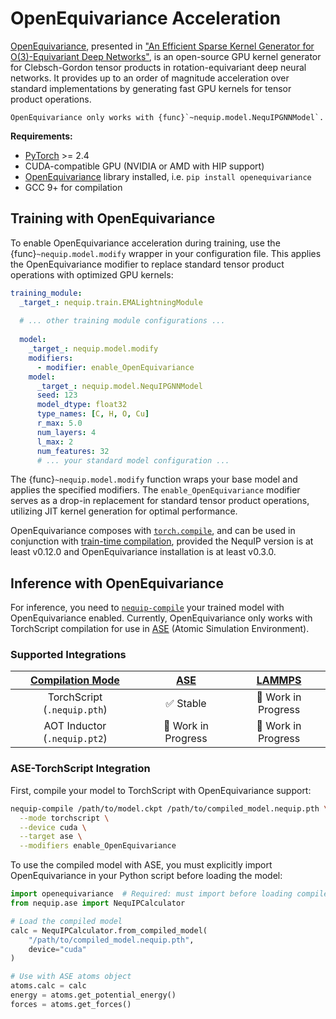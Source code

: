 # OpenEquivariance Acceleration

[OpenEquivariance](https://github.com/PASSIONLab/OpenEquivariance), presented in ["An Efficient Sparse Kernel Generator for O(3)-Equivariant Deep Networks"](https://arxiv.org/abs/2501.13986), is an open-source GPU kernel generator for Clebsch-Gordon tensor products in rotation-equivariant deep neural networks.
It provides up to an order of magnitude acceleration over standard implementations by generating fast GPU kernels for tensor product operations.

```{important}
OpenEquivariance only works with {func}`~nequip.model.NequIPGNNModel`.
```

**Requirements:**

- [PyTorch](https://pytorch.org/) >= 2.4
- CUDA-compatible GPU (NVIDIA or AMD with HIP support)
- [OpenEquivariance](https://github.com/PASSIONLab/OpenEquivariance) library installed, i.e. `pip install openequivariance`
- GCC 9+ for compilation

## Training with OpenEquivariance

To enable OpenEquivariance acceleration during training, use the {func}`~nequip.model.modify` wrapper in your configuration file. This applies the OpenEquivariance modifier to replace standard tensor product operations with optimized GPU kernels:

```yaml
training_module:
  _target_: nequip.train.EMALightningModule
  
  # ... other training module configurations ...
  
  model:
    _target_: nequip.model.modify
    modifiers:
      - modifier: enable_OpenEquivariance
    model:
      _target_: nequip.model.NequIPGNNModel
      seed: 123
      model_dtype: float32
      type_names: [C, H, O, Cu]
      r_max: 5.0
      num_layers: 4
      l_max: 2
      num_features: 32
      # ... your standard model configuration ...
```

The {func}`~nequip.model.modify` function wraps your base model and applies the specified modifiers. The `enable_OpenEquivariance` modifier serves as a drop-in replacement for standard tensor product operations, utilizing JIT kernel generation for optimal performance.

OpenEquivariance composes with [`torch.compile`](https://pytorch.org/docs/stable/generated/torch.compile.html), and can be used in conjunction with [train-time compilation](pt2_compilation.md), provided the NequIP version is at least v0.12.0 and OpenEquivariance installation is at least v0.3.0.

## Inference with OpenEquivariance

For inference, you need to [`nequip-compile`](../getting-started/workflow.md#compilation) your trained model with OpenEquivariance enabled.
Currently, OpenEquivariance only works with TorchScript compilation for use in [ASE](../../integrations/ase.md) (Atomic Simulation Environment).

### Supported Integrations

| [Compilation Mode](../getting-started/workflow.md#compilation) | [ASE](../../integrations/ase.md) | [LAMMPS](../../integrations/lammps.md) |
|:-------------------------------------------:|:------------------------------:|:-----------------------------------:|
| TorchScript (`.nequip.pth`) | ✅ Stable | 🔨 Work in Progress |
| AOT Inductor (`.nequip.pt2`) | 🔨 Work in Progress | 🔨 Work in Progress |

### ASE-TorchScript Integration

First, compile your model to TorchScript with OpenEquivariance support:

```bash
nequip-compile /path/to/model.ckpt /path/to/compiled_model.nequip.pth \
  --mode torchscript \
  --device cuda \
  --target ase \
  --modifiers enable_OpenEquivariance
```

To use the compiled model with ASE, you must explicitly import OpenEquivariance in your Python script before loading the model:

```python
import openequivariance  # Required: must import before loading compiled model
from nequip.ase import NequIPCalculator

# Load the compiled model
calc = NequIPCalculator.from_compiled_model(
    "/path/to/compiled_model.nequip.pth",
    device="cuda"
)

# Use with ASE atoms object
atoms.calc = calc
energy = atoms.get_potential_energy()
forces = atoms.get_forces()
```
